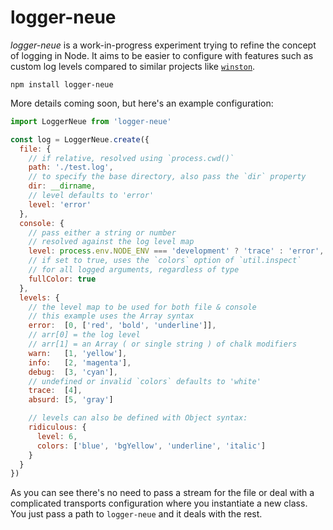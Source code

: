 # logger-neue

_logger-neue_ is a work-in-progress experiment trying to refine
the concept of logging in Node. It aims to be easier to configure
with features such as custom log levels compared to similar projects
like [`winston`](https://github.com/winstonjs/winston).

```console
npm install logger-neue
```

More details coming soon, but here's an example configuration:

```javascript
import LoggerNeue from 'logger-neue'

const log = LoggerNeue.create({
  file: {
    // if relative, resolved using `process.cwd()`
    path: './test.log',
    // to specify the base directory, also pass the `dir` property
    dir: __dirname,
    // level defaults to 'error'
    level: 'error'
  },
  console: {
    // pass either a string or number
    // resolved against the log level map
    level: process.env.NODE_ENV === 'development' ? 'trace' : 'error',
    // if set to true, uses the `colors` option of `util.inspect`
    // for all logged arguments, regardless of type
    fullColor: true
  },
  levels: {
    // the level map to be used for both file & console
    // this example uses the Array syntax
    error:  [0, ['red', 'bold', 'underline']],
    // arr[0] = the log level
    // arr[1] = an Array ( or single string ) of chalk modifiers
    warn:   [1, 'yellow'],
    info:   [2, 'magenta'],
    debug:  [3, 'cyan'],
    // undefined or invalid `colors` defaults to 'white'
    trace:  [4],
    absurd: [5, 'gray']

    // levels can also be defined with Object syntax:
    ridiculous: {
      level: 6,
      colors: ['blue', 'bgYellow', 'underline', 'italic']
    }
  }
})
```

As you can see there's no need to pass a stream for the file or
deal with a complicated transports configuration where you instantiate
a new class. You just pass a path to `logger-neue` and it deals with
the rest.
